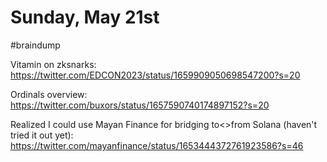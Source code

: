 # Sunday, May 21st
#braindump 

Vitamin on zksnarks:
https://twitter.com/EDCON2023/status/1659909050698547200?s=20

Ordinals overview:
https://twitter.com/buxors/status/1657590740174897152?s=20

Realized I could use Mayan Finance for bridging to<>from Solana (haven't tried it out yet):
https://twitter.com/mayanfinance/status/1653444372761923586?s=46